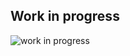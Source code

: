 ## Work in progress

![work in progress](https://img00.deviantart.net/6b3e/i/2011/147/1/b/work_in_progress_by_dejco-d3hd34u.png)
